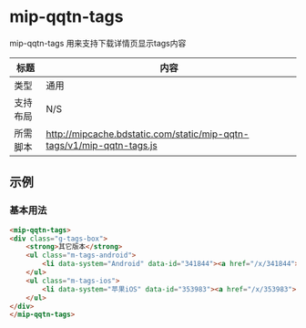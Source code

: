 # mip-qqtn-tags

mip-qqtn-tags 用来支持下载详情页显示tags内容

标题|内容
----|----
类型|通用
支持布局|N/S
所需脚本|http://mipcache.bdstatic.com/static/mip-qqtn-tags/v1/mip-qqtn-tags.js

## 示例

### 基本用法
```html
<mip-qqtn-tags>
<div class="g-tags-box">
	<strong>其它版本</strong>    
    <ul class="m-tags-android">        
    	<li data-system="Android" data-id="341844"><a href="/x/341844"><i></i><p>权力与荣耀手游v1.0.4</p><b>下载</b></a></li>
    </ul>
    <ul class="m-tags-ios">        
    	<li data-system="苹果iOS" data-id="353983"><a href="/x/353983"><i></i><p>权力与荣耀手游ios版v1.0iPhone版</p><b>下载</b></a></li>
    </ul>
</div>
</mip-qqtn-tags>
```